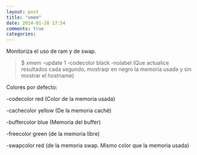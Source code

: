 ```yaml
---
layout: post
title: "xmem"
date: 2014-01-28 17:54
comments: true
categories: 
---
```

Monitoriza el uso de ram y de swap.

>$ xmem -update 1 -codecolor black -nolabel (Que actualice resultados cada segundo, mostraqr en negro la memoria usada y sin mostrar el hostname) 

Colores por defecto:

-codecolor red (Color de la memoria usada)

-cachecolor yellow (De la memoria caché)

-buffercolor blue (Memoria del buffer)

-freecolor green (de la memoria libre)

-swapcolor red (de la memoria swap. Mismo color que la memoria usada)

